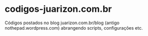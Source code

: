 # codigos-juarizon.com.br

Códigos postados no blog juarizon.com.br/blog (antigo nothepad.wordpress.com) abrangendo scripts, configurações etc.
